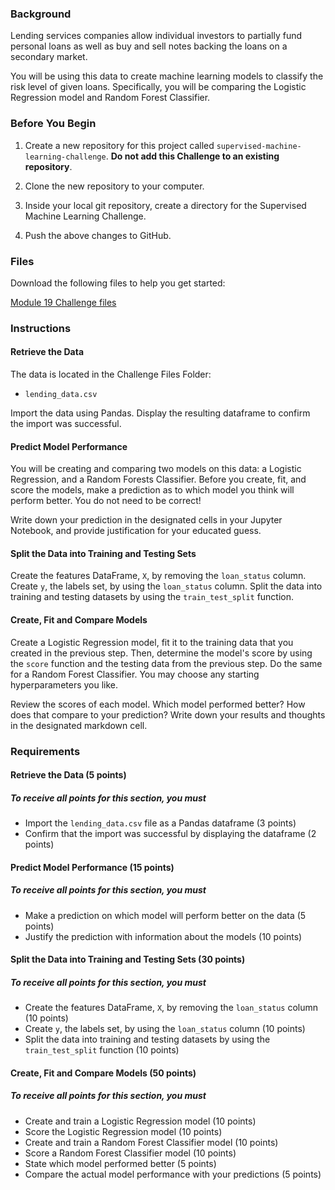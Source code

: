 
### Background

Lending services companies allow individual investors to partially fund personal loans as well as buy and sell notes backing the loans on a secondary market.

You will be using this data to create machine learning models to classify the risk level of given loans. Specifically, you will be comparing the Logistic Regression model and Random Forest Classifier.

### Before You Begin

1.  Create a new repository for this project called  `supervised-machine-learning-challenge`.  **Do not add this Challenge to an existing repository**.
    
2.  Clone the new repository to your computer.
    
3.  Inside your local git repository, create a directory for the Supervised Machine Learning Challenge.
    
4.  Push the above changes to GitHub.
    

### Files

Download the following files to help you get started:

[Module 19 Challenge files](https://static.bc-edx.com/data/dl-1-1/m19/lms/starter/Starter_Code.zip)

### Instructions

#### Retrieve the Data

The data is located in the Challenge Files Folder:

-   `lending_data.csv`

Import the data using Pandas. Display the resulting dataframe to confirm the import was successful.

#### Predict Model Performance

You will be creating and comparing two models on this data: a Logistic Regression, and a Random Forests Classifier. Before you create, fit, and score the models, make a prediction as to which model you think will perform better. You do not need to be correct!

Write down your prediction in the designated cells in your Jupyter Notebook, and provide justification for your educated guess.

#### Split the Data into Training and Testing Sets

Create the features DataFrame,  `X`, by removing the  `loan_status`  column. Create  `y`, the labels set, by using the  `loan_status`  column. Split the data into training and testing datasets by using the  `train_test_split`  function.

#### Create, Fit and Compare Models

Create a Logistic Regression model, fit it to the training data that you created in the previous step. Then, determine the model's score by using the  `score`  function and the testing data from the previous step. Do the same for a Random Forest Classifier. You may choose any starting hyperparameters you like.

Review the scores of each model. Which model performed better? How does that compare to your prediction? Write down your results and thoughts in the designated markdown cell.

### Requirements

#### Retrieve the Data (5 points)

##### To receive all points for this section, you must

-   Import the  `lending_data.csv`  file as a Pandas dataframe (3 points)
-   Confirm that the import was successful by displaying the dataframe (2 points)

#### Predict Model Performance (15 points)

##### To receive all points for this section, you must

-   Make a prediction on which model will perform better on the data (5 points)
-   Justify the prediction with information about the models (10 points)

#### Split the Data into Training and Testing Sets (30 points)

##### To receive all points for this section, you must

-   Create the features DataFrame,  `X`, by removing the  `loan_status`  column (10 points)
-   Create  `y`, the labels set, by using the  `loan_status`  column (10 points)
-   Split the data into training and testing datasets by using the  `train_test_split`  function (10 points)

#### Create, Fit and Compare Models (50 points)

##### To receive all points for this section, you must

-   Create and train a Logistic Regression model (10 points)
-   Score the Logistic Regression model (10 points)
-   Create and train a Random Forest Classifier model (10 points)
-   Score a Random Forest Classifier model (10 points)
-   State which model performed better (5 points)
-   Compare the actual model performance with your predictions (5 points)
